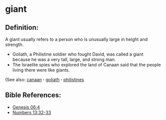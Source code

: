 # giant #

## Definition: ##

A giant usually refers to a person who is unusually large in height and strength.

* Goliath, a Philistine soldier who fought David, was called a giant because he was a very tall, large, and strong man.
* The Israelite spies who explored the land of Canaan said that the people living there were like giants.

(See also: [canaan](../other/canaan.md) **·** [goliath](../other/goliath.md) **·** [philistines](../other/philistines.md)

## Bible References: ##

* [Genesis 06:4](https://door43.org/en/bible/notes/gen/06/04)
* [Numbers 13:32-33](https://door43.org/en/bible/notes/num/13/32)
